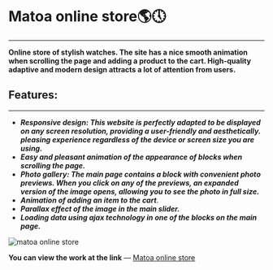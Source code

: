 # Matoa online store:earth_americas::clock5:
___
**Online store of stylish watches. The site has a nice smooth animation when scrolling the page and adding a product to the cart. High-quality adaptive and modern design attracts a lot of attention from users.**

## Features:
___
+ ***Responsive design: This website is perfectly adapted to be displayed on any screen resolution, providing a user-friendly and aesthetically. pleasing experience regardless of the device or screen size you are using.***
+ ***Easy and pleasant animation of the appearance of blocks when scrolling the page.***
+ ***Photo gallery: The main page contains a block with convenient photo previews. When you click on any of the previews, an expanded version of the image opens, allowing you to see the photo in full size.***
+ ***Animation of adding an item to the cart***.
+ ***Parallax effect of the image in the main slider.***
+ ***Loading data using ajax technology in one of the blocks on the main page.***

![matoa online store](https://www.jekakoba.com/img/portfolio/preview/matoa.png)


**You can view the work at the link** — [Matoa online store](https://matoa-website.netlify.app/)

